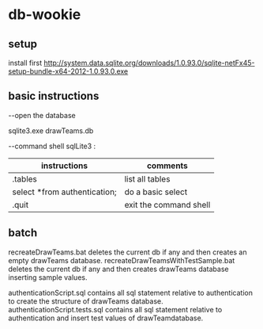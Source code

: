 db-wookie
=========

setup
-----
install first http://system.data.sqlite.org/downloads/1.0.93.0/sqlite-netFx45-setup-bundle-x64-2012-1.0.93.0.exe

basic instructions 
------------------

--open the database

sqlite3.exe drawTeams.db 

--command shell sqlLite3 :

|instructions                 | comments                |
|-----------------------------|-------------------------|
|.tables                      | list all tables         |
|select *from authentication; | do a basic select       |
|.quit                        | exit the command shell  |

batch
-----
recreateDrawTeams.bat deletes the current db if any and then creates an empty drawTeams database.
recreateDrawTeamsWithTestSample.bat deletes the current db if any and then creates drawTeams database inserting sample values.

authenticationScript.sql contains all sql statement relative to authentication to create the structure of drawTeams database.
authenticationScript.tests.sql contains all sql statement relative to authentication and insert test values of drawTeamdatabase.
